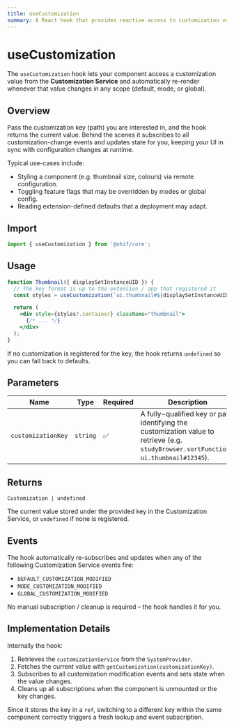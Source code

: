 ```yaml
---
title: useCustomization
summary: A React hook that provides reactive access to customization values from the customization service so UI components automatically reflect configuration changes.
---
```


# useCustomization

The `useCustomization` hook lets your component access a customization value from the **Customization Service** and automatically re-render whenever that value changes in any scope (default, mode, or global).

## Overview

Pass the customization key (path) you are interested in, and the hook returns the current value.  Behind the scenes it subscribes to all customization-change events and updates state for you, keeping your UI in sync with configuration changes at runtime.

Typical use-cases include:

- Styling a component (e.g. thumbnail size, colours) via remote configuration.
- Toggling feature flags that may be overridden by modes or global config.
- Reading extension-defined defaults that a deployment may adapt.

## Import

```js
import { useCustomization } from '@ohif/core';
```

## Usage

```jsx
function Thumbnail({ displaySetInstanceUID }) {
  // The key format is up to the extension / app that registered it
  const styles = useCustomization(`ui.thumbnail#${displaySetInstanceUID}`);

  return (
    <div style={styles?.container} className="thumbnail">
      {/* ... */}
    </div>
  );
}
```

If no customization is registered for the key, the hook returns `undefined` so you can fall back to defaults.

## Parameters

| Name | Type | Required | Description |
|------|------|----------|-------------|
| `customizationKey` | `string` | ✅ | A fully-qualified key or path identifying the customization value to retrieve (e.g. `studyBrowser.sortFunctions`, `ui.thumbnail#12345`). |

## Returns

`Customization | undefined`

The current value stored under the provided key in the Customization Service, or `undefined` if none is registered.

## Events

The hook automatically re-subscribes and updates when any of the following Customization Service events fire:

- `DEFAULT_CUSTOMIZATION_MODIFIED`
- `MODE_CUSTOMIZATION_MODIFIED`
- `GLOBAL_CUSTOMIZATION_MODIFIED`

No manual subscription / cleanup is required – the hook handles it for you.

## Implementation Details

Internally the hook:

1. Retrieves the `customizationService` from the `SystemProvider`.
2. Fetches the current value with `getCustomization(customizationKey)`.
3. Subscribes to all customization modification events and sets state when the value changes.
4. Cleans up all subscriptions when the component is unmounted or the key changes.

Since it stores the key in a `ref`, switching to a different key within the same component correctly triggers a fresh lookup and event subscription.
